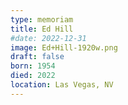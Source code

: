 ```yaml
---
type: memoriam
title: Ed Hill
#date: 2022-12-31
image: Ed+Hill-1920w.png
draft: false
born: 1954
died: 2022
location: Las Vegas, NV
---
```

